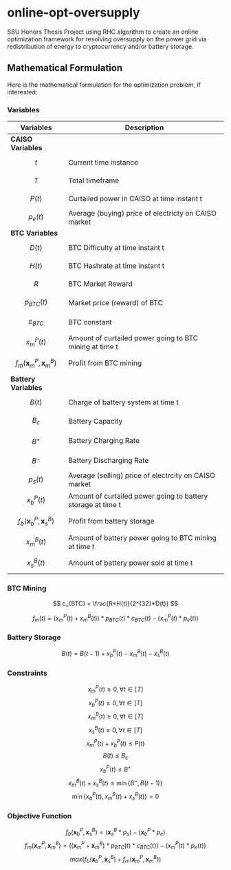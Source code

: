 # online-opt-oversupply
SBU Honors Thesis Project using RHC algorithm to create an online optimization framework for resolving oversupply on the power grid via redistribution of energy to cryptocurrency and/or battery storage. 

## Mathematical Formulation
Here is the mathematical formulation for the optimization problem, if interested: 

### Variables 


| Variables      | Description |
| ----------- | ----------- |
| **CAISO Variables**     |
| $$t$$   | Current time instance     |
| $$T$$   | Total timeframe     |
| $$P(t)$$   | Curtailed power in CAISO at time instant t      |
| $$p_e(t)$$   | Average (buying) price of electricty on CAISO market|
| **BTC Variables**     |
| $$D(t)$$      | BTC Difficulty at time instant t       |
| $$H(t)$$   | BTC Hashrate at time instant t      |
| $$R$$   | BTC Market Reward|
| $$p_{BTC}(t)$$   | Market price (reward) of BTC      |
| $$c_{BTC}$$   | BTC constant     |
| $$x^P_m(t)$$   | Amount of curtailed power going to BTC mining at time t|
| $$f_m(\boldsymbol{x}^P_m, \boldsymbol{x}^B_m)$$   | Profit from BTC mining      |
| **Battery Variables**     |
| $$B(t)$$   | Charge of battery system at time t |
| $$B_c$$   | Battery Capacity |
| $$B^+$$   | Battery Charging Rate |
| $$B^-$$   | Battery Discharging Rate |
| $$p_s(t)$$   | Average (selling) price of electrcity on CAISO market |
| $$x^P_b(t)$$   | Amount of curtailed power going to battery storage at time t|
| $$f_b(\boldsymbol{x}^P_b, \boldsymbol{x}^B_s)$$   | Profit from battery storage      |
| $$x^B_m(t)$$   | Amount of battery power going to BTC mining at time t|
| $$x^B_s(t)$$   | Amount of battery power sold at time t|


### BTC Mining

$$ c_{BTC} = \frac{R*H(t)}{2^{32}*D(t)}  $$

$$f_{m}(t) = (x^P_m(t) + x^B_m(t)) * p_{BTC}(t) * c_{BTC}(t) - (x^P_m(t) * p_e(t))$$


### Battery Storage

$$B(t) = B(t-1) + x^P_b(t) - x^B_m(t) - x^B_s(t)$$

### Constraints

$$x^P_m(t) \geq 0, \forall t \in [T]$$
$$x^P_b(t) \geq 0, \forall t \in [T]$$
$$x^B_m(t) \geq 0, \forall t \in [T]$$
$$x^B_s(t) \geq 0, \forall t \in [T]$$
$$x^P_m(t) + x^P_b(t)\leq P(t)$$
$$B(t) \leq B_c$$
$$x^P_b(t) \leq B^+$$
$$x^B_m(t) + x^B_s(t) \leq \min\{B^-, B(t-1)\}$$
$$\min\{x^P_b(t), x^B_m(t) + x^B_s(t)\} = 0$$


### Objective Function
$$ f_b(\boldsymbol{x}^P_b, \boldsymbol{x}^B_s) = (\boldsymbol{x}^B_s * p_s) - (\boldsymbol{x}^P_b * p_e) $$
$$ f_m(\boldsymbol{x}^P_m, \boldsymbol{x}^B_m) = ((\boldsymbol{x}^P_m + \boldsymbol{x}^B_m) * p_{BTC}(t) * c_{BTC}(t)) - (x^P_m(t) * p_e(t)) $$
$$ max(f_b(\boldsymbol{x}^P_b, \boldsymbol{x}^B_s) + f_m(\boldsymbol{x}^P_m, \boldsymbol{x}^B_m)) $$
